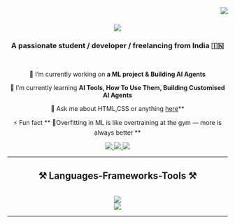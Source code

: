<img align="right" src="https://visitor-badge.laobi.icu/badge?page_id=KSanju10.KSanju10" />

<h1 align="center">
  <img src="https://readme-typing-svg.herokuapp.com/?font=Righteous&size=35&center=true&vCenter=true&width=500&height=70&duration=4000&repeat=0&color=808080&lines=Hi+There!+👋;+I'm+Sanjay+Kumar..!;Hi+There!+👋;+I'm+Sanjay+Kumar..!;Hi+There!+👋;+I'm+Sanjay+Kumar..!;Hi+There!+👋;+I'm+Sanjay+Kumar..!;Hi+There!+👋;+I'm+Sanjay+Kumar..!;Hi+There!+👋;+I'm+Sanjay+Kumar..!;Hi+There!+👋;+I'm+Sanjay+Kumar..!;Hi+There!+👋;+I'm+Sanjay+Kumar..!;Hi+There!+👋;+I'm+Sanjay+Kumar..!;Hi+There!+👋;+I'm+Sanjay+Kumar..!;Hi+There!+👋;+I'm+Sanjay+Kumar..!;Hi+There!+👋;+I'm+Sanjay+Kumar..!;Hi+There!+👋;+I'm+Sanjay+Kumar..!;Hi+There!+👋;+I'm+Sanjay+Kumar..!;Hi+There!+👋;+I'm+Sanjay+Kumar..!;Hi+There!+👋;+I'm+Sanjay+Kumar..!;Hi+There!+👋;+I'm+Sanjay+Kumar..!;Hi+There!+👋;+I'm+Sanjay+Kumar..!;Hi+There!+👋;+I'm+Sanjay+Kumar..!;Hi+There!+👋;+I'm+Sanjay+Kumar..!" />
</h1>

<h3 align="center">A passionate student / developer / freelancing from India 🇮🇳 </h3>

<br/>

<div align="center">
 
 🔭 I’m currently working on **a ML project & Building AI Agents**
 
 🌱 I’m currently learning **AI Tools, How To Use Them, Building Customised AI Agents**

💬 Ask me about HTML,CSS or anything [here](https://github.com/KSanju10/KSanju10/issues)**

⚡ Fun fact ** 🧠Overfitting in ML is like overtraining at the gym — more is always better **

 </div>

<div align="center"> 
  <a href="mailto:ksanjusk10@gmail.com">
    <img src="https://img.shields.io/badge/Gmail-333333?style=for-the-badge&logo=gmail&logoColor=red" />
  </a>
  <a href="https://www.linkedin.com/in/sanjay-kumarsk10/" target="_blank">
    <img src="https://img.shields.io/badge/LinkedIn-0077B5?style=for-the-badge&logo=linkedin&logoColor=white" target="_blank" />
  </a>
  <a href="https://KSanju10.github.io" target="_blank">
     <img src="https://img.shields.io/badge/Portfolio-FF5722?style=for-the-badge&logo=todoist&logoColor=white" target="_blank" />
  </a>
</div>

<hr/>

<h2 align="center">⚒️ Languages-Frameworks-Tools ⚒️</h2>
<br/>
<div align="center">
    <img src="https://skillicons.dev/icons?i=html,css,vscode,github,git"/><br>
    <img src="https://skillicons.dev/icons?i=python,c,java,mysql"/>

<br/>
<hr/>
